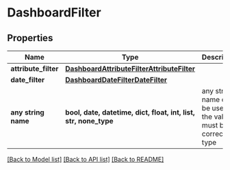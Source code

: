 # DashboardFilter


## Properties
Name | Type | Description | Notes
------------ | ------------- | ------------- | -------------
**attribute_filter** | [**DashboardAttributeFilterAttributeFilter**](DashboardAttributeFilterAttributeFilter.md) |  | [optional] 
**date_filter** | [**DashboardDateFilterDateFilter**](DashboardDateFilterDateFilter.md) |  | [optional] 
**any string name** | **bool, date, datetime, dict, float, int, list, str, none_type** | any string name can be used but the value must be the correct type | [optional]

[[Back to Model list]](../README.md#documentation-for-models) [[Back to API list]](../README.md#documentation-for-api-endpoints) [[Back to README]](../README.md)


